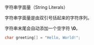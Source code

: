 字符串字面量（String Literals）



字符串字面量是由双引号括起来的字符序列。

字符串末尾会自动添加一个空字符 **\0**。

```c
char greeting[] = "Hello, World!";
```

